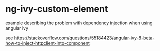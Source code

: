 # ng-ivy-custom-element
example describing the problem with dependency injection when using angular ivy

see https://stackoverflow.com/questions/55184423/angular-ivy-8-beta-how-to-inject-httpclient-into-component
